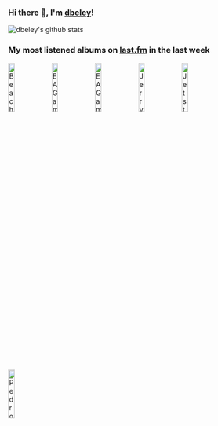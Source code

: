 ### Hi there 👋, I'm [dbeley](https://dbeley.ovh/en)!

![dbeley's github stats](https://github-readme-stats.vercel.app/api?username=dbeley)

### My most listened albums on [last.fm](https://www.last.fm/user/d_beley) in the last week

[<img src='https://lastfm.freetls.fastly.net/i/u/300x300/022d1a3924a84c731520bda4e2f6e3d8.png' width='16%' height='16%' alt='Beach House - Once Twice Melody'>](https://www.last.fm/music/beach%2bhouse/once%2btwice%2bmelody)&nbsp;
[<img src='https://lastfm.freetls.fastly.net/i/u/300x300/cdff1fb0245016b77f7461557165f16d.jpg' width='16%' height='16%' alt='EA Games Soundtrack - SimCity 3000 (Original Soundtrack)'>](https://www.last.fm/music/ea%2bgames%2bsoundtrack/simcity%2b3000%2b%2528original%2bsoundtrack%2529)&nbsp;
[<img src='https://lastfm.freetls.fastly.net/i/u/300x300/bdfb0e3735317dcaaf5731760c73f200.jpg' width='16%' height='16%' alt='EA Games Soundtrack - The Sims (Original Soundtrack)'>](https://www.last.fm/music/ea%2bgames%2bsoundtrack/the%2bsims%2b%2528original%2bsoundtrack%2529)&nbsp;
[<img src='https://lastfm.freetls.fastly.net/i/u/300x300/a1d4a48c01acd0d64bb5ba08655e4e64.jpg' width='16%' height='16%' alt='Jerry Martin - The Sims: Hot Date (Original Soundtrack)'>](https://www.last.fm/music/jerry%2bmartin/the%2bsims%253a%2bhot%2bdate%2b%2528original%2bsoundtrack%2529)&nbsp;
[<img src='https://lastfm.freetls.fastly.net/i/u/300x300/2b6df25ec96644adc5708e24ce4171a3.jpg' width='16%' height='16%' alt='Jets to Brazil - Orange Rhyming Dictionary'>](https://www.last.fm/music/jets%2bto%2bbrazil/orange%2brhyming%2bdictionary)&nbsp;
<br>
[<img src='https://lastfm.freetls.fastly.net/i/u/300x300/466c84cd35a6d7fca629647762f08c50.jpg' width='16%' height='16%' alt='Pedro the Lion - Its Hard To Find A Friend (Remastered)'>](https://www.last.fm/music/pedro%2bthe%2blion/it%2527s%2bhard%2bto%2bfind%2ba%2bfriend%2b%2528remastered%2529)&nbsp;
